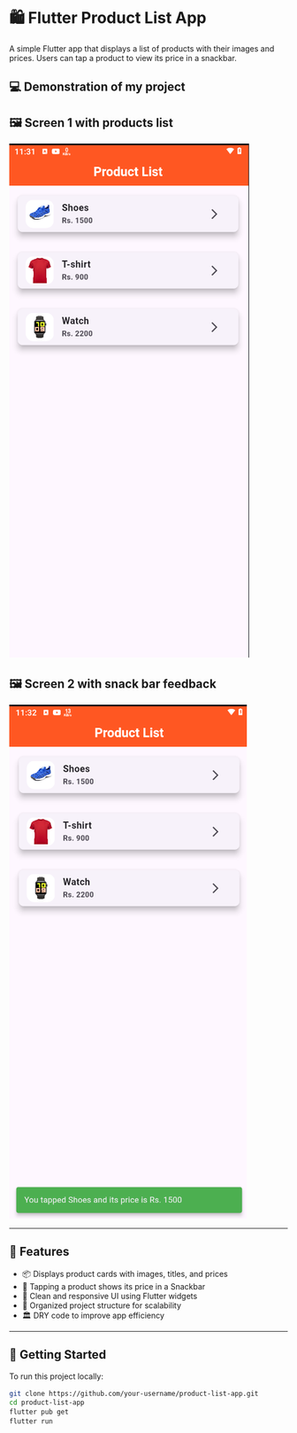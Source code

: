 # 🛍️ Flutter Product List App

A simple Flutter app that displays a list of products with their images and prices. Users can tap a product to view its price in a snackbar.

## 💻 Demonstration of my project


## 🖼️ Screen 1 with products list

![Product List](assets/screenshots/product_list.png)


## 🖼️ Screen 2 with snack bar feedback


![SnackBar Feedback](assets/screenshots/snackbar_view.png)

---

## 📱 Features

- 📦 Displays product cards with images, titles, and prices
- 📲 Tapping a product shows its price in a Snackbar
- 🎨 Clean and responsive UI using Flutter widgets
- 📁 Organized project structure for scalability
- 🏛️ DRY code to improve app efficiency

---

## 🚀 Getting Started

To run this project locally:

```bash
git clone https://github.com/your-username/product-list-app.git
cd product-list-app
flutter pub get
flutter run
